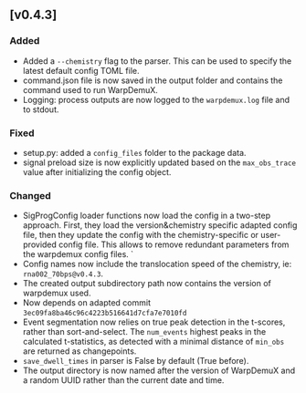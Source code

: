 
## [v0.4.3]

### Added

- Added a `--chemistry` flag to the parser. This can be used to specify the latest default config TOML file.
- command.json file is now saved in the output folder and contains the command used to run WarpDemuX.
- Logging: process outputs are now logged to the `warpdemux.log` file and to stdout.

### Fixed

- setup.py: added a `config_files` folder to the package data.
- signal preload size is now explicitly updated based on the `max_obs_trace` value after initializing the config object.

### Changed

- SigProgConfig loader functions now load the config in a two-step approach. First, they load the version&chemistry specific adapted config file, then they update the config with the chemistry-specific or user-provided config file. This allows to remove redundant parameters from the warpdemux config files.
`
- Config names now include the translocation speed of the chemistry, ie: `rna002_70bps@v0.4.3`.
- The created output subdirectory path now contains the version of warpdemux used.
- Now depends on adapted commit `3ec09fa8ba46c96c4223b516641d7cfa7e7010fd`
- Event segmentation now relies on true peak detection in the t-scores, rather than sort-and-select. The `num_events` highest peaks in the calculated t-statistics, as detected with a minimal distance of `min_obs` are returned as changepoints.
- `save_dwell_times` in parser is False by default (True before).
- The output directory is now named after the version of WarpDemuX and a random UUID rather than the current date and time.
